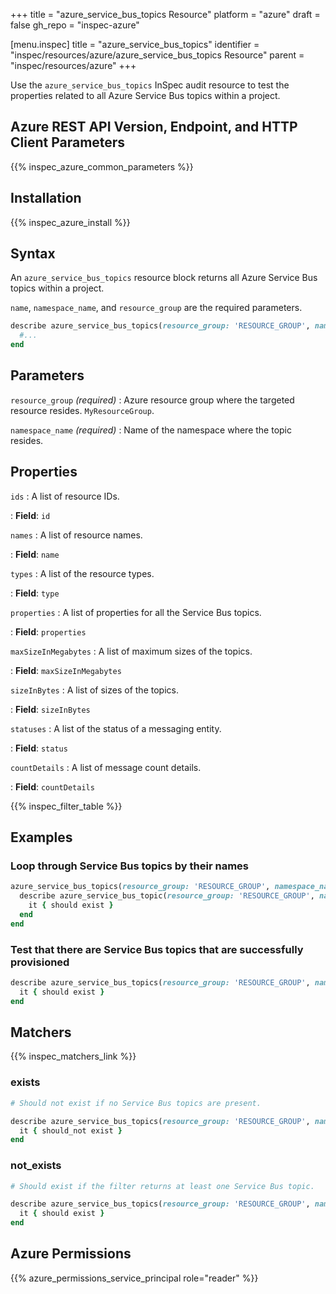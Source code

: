 +++
title = "azure_service_bus_topics Resource"
platform = "azure"
draft = false
gh_repo = "inspec-azure"

[menu.inspec]
title = "azure_service_bus_topics"
identifier = "inspec/resources/azure/azure_service_bus_topics Resource"
parent = "inspec/resources/azure"
+++

Use the `azure_service_bus_topics` InSpec audit resource to test the properties related to all Azure Service Bus topics within a project.

## Azure REST API Version, Endpoint, and HTTP Client Parameters

{{% inspec_azure_common_parameters %}}

## Installation

{{% inspec_azure_install %}}

## Syntax

An `azure_service_bus_topics` resource block returns all Azure Service Bus topics within a project.

`name`, `namespace_name`, and `resource_group` are the required parameters.

```ruby
describe azure_service_bus_topics(resource_group: 'RESOURCE_GROUP', namespace_name: 'SERVICE_BUS_NAMESPACE_NAME') do
  #...
end
```

## Parameters

`resource_group` _(required)_
: Azure resource group where the targeted resource resides. `MyResourceGroup`.

`namespace_name` _(required)_
: Name of the namespace where the topic resides.

## Properties

`ids`
: A list of resource IDs.

: **Field**: `id`

`names`
: A list of resource names.

: **Field**: `name`

`types`
: A list of the resource types.

: **Field**: `type`

`properties`
: A list of properties for all the Service Bus topics.

: **Field**: `properties`

`maxSizeInMegabytes`
: A list of maximum sizes of the topics.

: **Field**: `maxSizeInMegabytes`

`sizeInBytes`
: A list of sizes of the topics.

: **Field**: `sizeInBytes`

`statuses`
: A list of the status of a messaging entity.

: **Field**: `status`

`countDetails`
: A list of message count details.

: **Field**: `countDetails`

{{% inspec_filter_table %}}

## Examples

### Loop through Service Bus topics by their names

```ruby
azure_service_bus_topics(resource_group: 'RESOURCE_GROUP', namespace_name: 'SERVICE_BUS_NAMESPACE_NAME').names.each do |name|
  describe azure_service_bus_topic(resource_group: 'RESOURCE_GROUP', namespace_name: 'SERVICE_BUS_NAMESPACE_NAME', name: name) do
    it { should exist }
  end
end
```

### Test that there are Service Bus topics that are successfully provisioned

```ruby
describe azure_service_bus_topics(resource_group: 'RESOURCE_GROUP', namespace_name: 'SERVICE_BUS_NAMESPACE_NAME').where(status: 'Active') do
  it { should exist }
end
```

## Matchers

{{% inspec_matchers_link %}}

### exists

```ruby
# Should not exist if no Service Bus topics are present.

describe azure_service_bus_topics(resource_group: 'RESOURCE_GROUP', namespace_name: 'SERVICE_BUS_NAMESPACE_NAME') do
  it { should_not exist }
end
```

### not_exists

```ruby
# Should exist if the filter returns at least one Service Bus topic.

describe azure_service_bus_topics(resource_group: 'RESOURCE_GROUP', namespace_name: 'SERVICE_BUS_NAMESPACE_NAME') do
  it { should exist }
end
```

## Azure Permissions

{{% azure_permissions_service_principal role="reader" %}}
